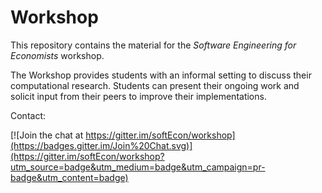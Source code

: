 # Workshop

This repository contains the material for the *Software Engineering for Economists* workshop.

The Workshop provides students with an informal setting to discuss their computational research. Students can present their ongoing work and solicit input from their peers to improve their implementations.

Contact:

[![Join the chat at https://gitter.im/softEcon/workshop](https://badges.gitter.im/Join%20Chat.svg)](https://gitter.im/softEcon/workshop?utm_source=badge&utm_medium=badge&utm_campaign=pr-badge&utm_content=badge)
